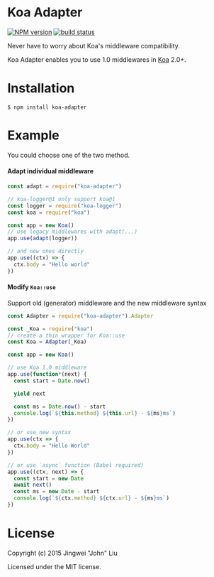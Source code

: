 # Koa Adapter

  [![NPM version][npm-image]][npm-url]
  [![build status][travis-image]][travis-url]

Never have to worry about Koa's middleware compatibility.

Koa Adapter enables you to use 1.0 middlewares in [Koa] 2.0+.

# Installation

```
$ npm install koa-adapter
```

# Example
You could choose one of the two method.

#### Adapt individual middleware
```js
const adapt = require("koa-adapter")

// koa-logger@1 only support koa@1
const logger = require("koa-logger")
const koa = require("koa")

const app = new Koa()
// use legacy middlewares with adapt(...)
app.use(adapt(logger))

// and new ones directly
app.use((ctx) => {
  ctx.body = "Hello world"
})

```

#### Modify `Koa::use`
Support old (generator) middleware and the new middleware syntax

```js
const Adapter = require("koa-adapter").Adapter

const _Koa = require("koa")
// create a thin wrapper for Koa::use
const Koa = Adapter(_Koa)

const app = new Koa()

// use Koa 1.0 middleware
app.use(function*(next) {
  const start = Date.now()

  yield next

  const ms = Date.now() - start
  console.log(`${this.method} ${this.url} - ${ms}ms`)
})

// or use new syntax
app.use(ctx => {
  ctx.body = "Hello World"
})

// or use `async` function (Babel required)
app.use((ctx, next) => {
  const start = new Date
  await next()
  const ms = new Date - start
  console.log(`${ctx.method} ${ctx.url} - ${ms}ms`)
})

```


# License

Copyright (c) 2015 Jingwei "John" Liu

Licensed under the MIT license.
  
[Koa]: https://github.com/koajs/koa
[npm-image]: https://img.shields.io/npm/v/koa-adapter.svg?style=flat-square
[npm-url]: https://npmjs.org/package/koa-adapter
[travis-image]: https://img.shields.io/th507/koa-adapter/master.svg?style=flat-square
[travis-url]: https://travis-ci.org/th507/koa-adapter
